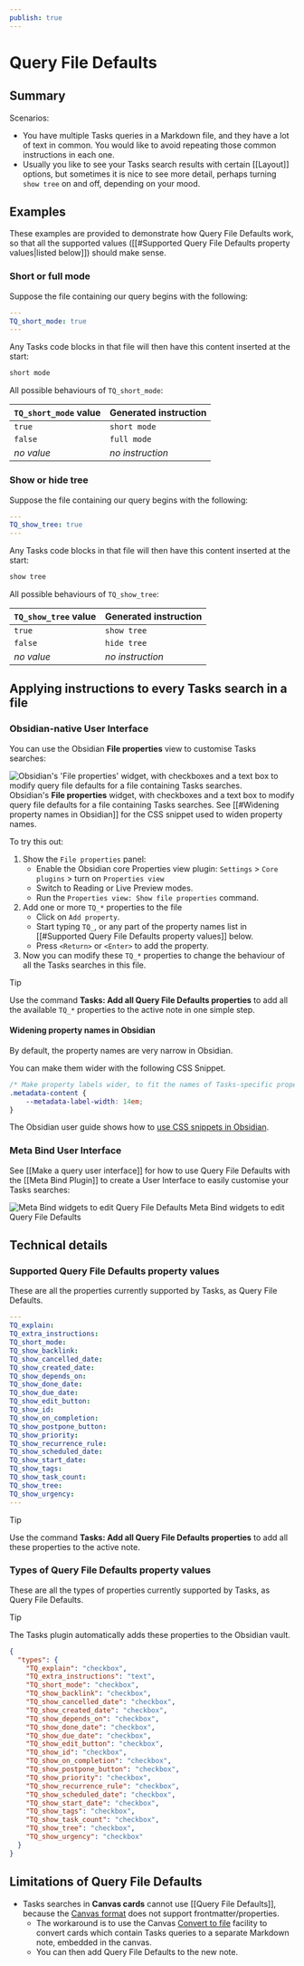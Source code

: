 ```yaml
---
publish: true
---
```


# Query File Defaults

## Summary

Scenarios:

- You have multiple Tasks queries in a Markdown file, and they have a lot of
  text in common. You would like to avoid repeating those common instructions in
  each one.
- Usually you like to see your Tasks search results with certain [[Layout]]
  options, but sometimes it is nice to see more detail, perhaps turning
  `show tree` on and off, depending on your mood.

## Examples

These examples are provided to demonstrate how Query File Defaults work, so that all the supported values ([[#Supported Query File Defaults property values|listed below]]) should make sense.

### Short or full mode

Suppose the file containing our query begins with the following:

<!-- snippet: DocsSamplesForDefaults.test.DocsSamplesForDefaults_demo-short-mode_yaml.approved.yaml -->
```yaml
---
TQ_short_mode: true
---
```
<!-- endSnippet -->

Any Tasks code blocks in that file will then have this content inserted at the start:

<!-- snippet: DocsSamplesForDefaults.test.DocsSamplesForDefaults_demo-short-mode_instructions.approved.txt -->
```txt
short mode
```
<!-- endSnippet -->

All possible behaviours of `TQ_short_mode`:

| `TQ_short_mode` value | Generated instruction |
| --------------------- | --------------------- |
| `true`                | `short mode`          |
| `false`               | `full mode`           |
| *no value*            | *no instruction*      |

### Show or hide tree

Suppose the file containing our query begins with the following:

```yaml
---
TQ_show_tree: true
---
```

Any Tasks code blocks in that file will then have this content inserted at the start:

```txt
show tree
```

All possible behaviours of `TQ_show_tree`:

| `TQ_show_tree` value | Generated instruction |
| -------------------- | --------------------- |
| `true`               | `show tree`           |
| `false`              | `hide tree`           |
| *no value*           | *no instruction*      |

## Applying instructions to every Tasks search in a file

### Obsidian-native User Interface

You can use the Obsidian **File properties** view to customise Tasks searches:

![Obsidian's 'File properties' widget, with checkboxes and a text box to modify query file defaults for a file containing Tasks searches.](../images/query-file-defaults-file-properties-controls.png)
<span class="caption">Obsidian's **File properties** widget, with checkboxes and a text box to modify query file defaults for a file containing Tasks searches. See [[#Widening property names in Obsidian]] for the CSS snippet used to widen property names.</span>

To try this out:

1. Show the `File properties` panel:
    - Enable the Obsidian core Properties view plugin: `Settings` > `Core plugins` > turn on `Properties view`
    - Switch to Reading or Live Preview modes.
    - Run the `Properties view: Show file properties` command.
2. Add one or more `TQ_*` properties to the file
    - Click on `Add property`.
    - Start typing `TQ_`, or any part of the property names list in [[#Supported Query File Defaults property values]] below.
    - Press `<Return>` or `<Enter>` to add the property.
3. Now you can modify these `TQ_*` properties to change the behaviour of all the Tasks searches in this file.

> [!tip]
> Use the command **Tasks: Add all Query File Defaults properties** to add all the available `TQ_*` properties to the active note in one simple step.

#### Widening property names in Obsidian

By default, the property names are very narrow in Obsidian.

You can make them wider with the following CSS Snippet.

<!-- snippet: resources/sample_vaults/Tasks-Demo/.obsidian/snippets/widen-property-labels.css -->
```css
/* Make property labels wider, to fit the names of Tasks-specific properties */
.metadata-content {
    --metadata-label-width: 14em;
}
```
<!-- endSnippet -->

The Obsidian user guide shows how to [use CSS snippets in Obsidian](https://help.obsidian.md/How+to/Add+custom+styles#Use+Themes+and+or+CSS+snippets).

### Meta Bind User Interface

See [[Make a query user interface]] for how to use Query File Defaults with the [[Meta Bind Plugin]] to create a User Interface to easily customise your Tasks searches:

![Meta Bind widgets to edit Query File Defaults](../images/query-file-defaults-meta-bind-controls.png)
<span class="caption">Meta Bind widgets to edit Query File Defaults</span>

## Technical details

### Supported Query File Defaults property values

These are all the properties currently supported by Tasks, as Query File Defaults.

<!-- snippet: DocsSamplesForDefaults.test.DocsSamplesForDefaults_supported-properties-empty.approved.yaml -->
```yaml
---
TQ_explain:
TQ_extra_instructions:
TQ_short_mode:
TQ_show_backlink:
TQ_show_cancelled_date:
TQ_show_created_date:
TQ_show_depends_on:
TQ_show_done_date:
TQ_show_due_date:
TQ_show_edit_button:
TQ_show_id:
TQ_show_on_completion:
TQ_show_postpone_button:
TQ_show_priority:
TQ_show_recurrence_rule:
TQ_show_scheduled_date:
TQ_show_start_date:
TQ_show_tags:
TQ_show_task_count:
TQ_show_tree:
TQ_show_urgency:
---
```
<!-- endSnippet -->

> [!tip]
> Use the command **Tasks: Add all Query File Defaults properties** to add all these properties to the active note.

### Types of Query File Defaults property values

These are all the types of properties currently supported by Tasks, as Query
File Defaults.

> [!tip]
> The Tasks plugin automatically adds these properties to the Obsidian vault.

<!-- snippet: DocsSamplesForDefaults.test.DocsSamplesForDefaults_fake-types.json.approved.json -->
```json
{
  "types": {
    "TQ_explain": "checkbox",
    "TQ_extra_instructions": "text",
    "TQ_short_mode": "checkbox",
    "TQ_show_backlink": "checkbox",
    "TQ_show_cancelled_date": "checkbox",
    "TQ_show_created_date": "checkbox",
    "TQ_show_depends_on": "checkbox",
    "TQ_show_done_date": "checkbox",
    "TQ_show_due_date": "checkbox",
    "TQ_show_edit_button": "checkbox",
    "TQ_show_id": "checkbox",
    "TQ_show_on_completion": "checkbox",
    "TQ_show_postpone_button": "checkbox",
    "TQ_show_priority": "checkbox",
    "TQ_show_recurrence_rule": "checkbox",
    "TQ_show_scheduled_date": "checkbox",
    "TQ_show_start_date": "checkbox",
    "TQ_show_tags": "checkbox",
    "TQ_show_task_count": "checkbox",
    "TQ_show_tree": "checkbox",
    "TQ_show_urgency": "checkbox"
  }
}
```
<!-- endSnippet -->

## Limitations of Query File Defaults

- Tasks searches in **Canvas cards** cannot use [[Query File Defaults]], because the [Canvas format](https://jsoncanvas.org) does not support frontmatter/properties.
  - The workaround is to use the Canvas [Convert to file](https://help.obsidian.md/Plugins/Canvas#Add+text+cards) facility to convert cards which contain Tasks queries to a separate Markdown note, embedded in the canvas.
  - You can then add Query File Defaults to the new note.
